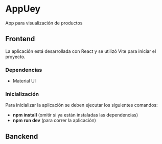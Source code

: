 # AppUey
App para visualización de productos
## Frontend
La aplicación está desarrollada con React y se utilizó Vite para iniciar el proyecto.
### Dependencias
* Material UI
### Inicialización
Para inicializar la aplicación se deben ejecutar los siguientes comandos:
* **npm install** (omitir si ya están instaladas las dependencias)
* **npm run dev** (para correr la aplicación)
## Banckend
